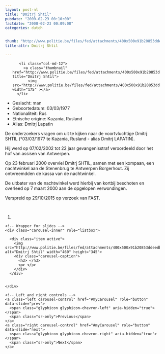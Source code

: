 ```yaml
---
layout: post-nl
title: "Dmitrj Shtil"
pubdate: "2000-02-23 00:10:00"
factdate: "2000-02-23 00:09:00"
categories: dutch


thumb: "http://www.politie.be/files/fed/attachments/400x500x91b20853ddeedb44036628fd2982f744_thumb.jpg.pagespeed.ic.UfORR3dfCo.jpg"
title-attr: Dmitrj Shtil

---
```


<div class="row">

  <div class="col-xs-6 col-md-4">
<ul class="row polaroids">

       <li class="col-md-12">  
         <a class="thumbnail" href="http://www.politie.be/files/fed/attachments/400x500x91b20853ddeedb44036628fd2982f744_thumb.jpg.pagespeed.ic.UfORR3dfCo.jpg" title="Dmitrj Shtil">
           <img src="http://www.politie.be/files/fed/attachments/400x500x91b20853ddeedb44036628fd2982f744_thumb.jpg.pagespeed.ic.UfORR3dfCo.jpg" width="175" ></a>
      </li>  

  </ul>

  
  </div>
  <div class="col-xs-12 col-md-8">
 
<ul>
<li>Geslacht: man</li>
<li>Geboortedatum: 03/03/1977</li>
<li>Nationaliteit: Rus</li>
<li>Etnische origine: Kazania, Rusland</li>
<li>Alias: Dmitrj Lapatin</li>
</ul> 


<p>De onderzoekers vragen om uit te kijken naar de voortvluchtige Dmitrj SHTIL (°03/03/1977 te Kazania, Rusland - alias Dmitrj LAPATIN).</p>

<p>Hij werd op 07/02/2002 tot 22 jaar gevangenisstraf veroordeeld door het hof van assisen van Antwerpen.</p>

<p>Op 23 februari 2000 overviel Dmitrj SHTIL, samen met een kompaan, een nachtwinkel aan de Stenenbrug te Antwerpen Borgerhout. Zij ontvreemdden de kassa van de nachtwinkel.</p>

<p>De uitbater van de nachtwinkel werd hierbij van kortbij beschoten en overleed op 7 maart 2000 aan de opgelopen verwondingen.</p>

<p>Verspreid op 29/10/2015 op verzoek van FAST.</p>

<!-- SLIDER -->
<div class="container"  class="col-xs-12 col-md-12">
  <br>
  <div id="myCarousel" class="carousel slide" data-ride="carousel">
    <!-- Indicators -->
    <ol class="carousel-indicators">
      <li data-target="#myCarousel" data-slide-to="0" class="active"></li>
    </ol>

    <!-- Wrapper for slides -->
    <div class="carousel-inner" role="listbox">

      <div class="item active">
        <img src="http://www.politie.be/files/fed/attachments/400x500x91b20853ddeedb44036628fd2982f744_thumb.jpg.pagespeed.ic.UfORR3dfCo.jpg" alt="Dmitrj Shtil" width="460" height="345">
        <div class="carousel-caption">
          <h3> </h3>
          <p> </p>
        </div>
      </div>

  
    </div>

    <!-- Left and right controls -->
    <a class="left carousel-control" href="#myCarousel" role="button" data-slide="prev">
      <span class="glyphicon glyphicon-chevron-left" aria-hidden="true"></span>
      <span class="sr-only">Previous</span>
    </a>
    <a class="right carousel-control" href="#myCarousel" role="button" data-slide="next">
      <span class="glyphicon glyphicon-chevron-right" aria-hidden="true"></span>
      <span class="sr-only">Next</span>
    </a>
  </div>
</div>

  <link rel="stylesheet" href="http://maxcdn.bootstrapcdn.com/bootstrap/3.3.5/css/bootstrap.min.css">
  <script src="https://ajax.googleapis.com/ajax/libs/jquery/1.11.3/jquery.min.js"></script>
  <script src="http://maxcdn.bootstrapcdn.com/bootstrap/3.3.5/js/bootstrap.min.js"></script>
  <!-- SLIDER -->
  
</div>


</div>

